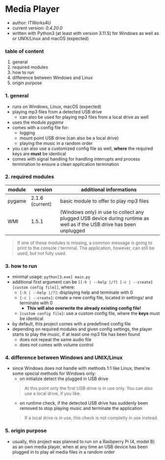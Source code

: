 #   Media Player

-   author: ITWorks4U
-   current version:    *0.4.20.0*
-   written with Python3 (at least with version 3.11.5) for Windows as well as or UNIX/Linux and macOS (expected)

### table of content
1.  general
2.  required modules
3.  how to run
4.  difference between Windows and Linux
5.  origin purpose

### 1.  general
-   runs on Windows, Linux, macOS (expected)
-   playing mp3 files from a detected USB drive
    -   can also be used for playing mp3 files from a local drive as well
-   uses the module *pygame*
-   comes with a config file for:
    -   logging
    -   mount point USB drive (can also be a local drive)
    -   playing the music in a random order
-   you can also use a customized config file as well, **where** the required keys are **must** be identical 
-   comes with signal handling for handling interrupts and process termination to ensure a clean application termination

### 2.  required modules

| module | version | additional informations |
| - | - | - |
| pygame | 2.1.6 (current) | basic module to offer to play mp3 files |
| WMI | 1.5.1 | (Windows only) in use to collect any plugged USB device during runtime as well as if the USB drive has been unplugged |
> If one of these modules is missing, a common message is going to print to the console / terminal. The application, however, can still be used, but not fully used.

### 3.  how to run
-   minimal usage: ```python[3.exe] main.py```
-   additional first argument can be ```[[-h | --help |/?] [-c | --create] [custom config file]]```, where:
    -   ```[-h | --help |/?]```: displaying help and terminate with 0
    -   ```[-c | --create]```: create a new config file, located in settings/ and terminate with 0
        -   **This will also overwrite the already existing config file!**
    -   ```[custom config file]```: use a custom config file, where the **keys** must be identical
-   by default, this project comes with a predefined config file
-   depending on required modules and given config settings, the player starts to play the music, if at least one mp3 file has been found
    -   does not repeat the same audio file
    -   does not comes with volume control

### 4.  difference between Windows and UNIX/Linux
-   since Windows does not handle with methods 1:1 like Linux, there're some special methods for Windows only:
    -   on initialize detect the plugged in USB drive
    >   At this point only the first USB drive is in use only.
    >   You can also use a local drive, if you like.
    -   on runtime check, if the detected USB drive has suddenly been removed to stop playing music and terminate the application
    >   If a local drive is in use, this check is not completly in use instead.

### 5.  origin purpose
-   usually, this project was planned to run on a Rasbperry Pi (4, model B) as an own media player, when at any time an USB device has been plugged in to play all media files in a random order